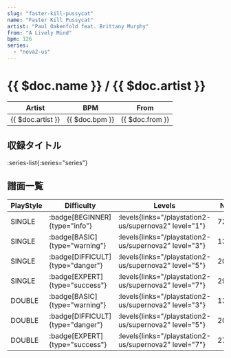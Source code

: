 ```yaml
---
slug: "faster-kill-pussycat"
name: "Faster Kill Pussycat"
artist: "Paul Oakenfold feat. Brittany Murphy"
from: "A Lively Mind"
bpm: 126
series:
  - "nova2-us"
---
```


# {{ $doc.name }} / {{ $doc.artist }}

|Artist|BPM|From|
|------|---|----|
|{{ $doc.artist }}|{{ $doc.bpm }}|{{ $doc.from }}|

## 収録タイトル

:series-list{:series="series"}

## 譜面一覧

|PlayStyle|Difficulty|Levels|Notes|Movie|
|---------|----------|------|-----|-----|
|SINGLE| :badge[BEGINNER]{type="info"}|<div class="field is-grouped is-grouped-multiline"> :levels{links="/playstation2-us/supernova2" level="1"}</div>|72/0||
|SINGLE| :badge[BASIC]{type="warning"}|<div class="field is-grouped is-grouped-multiline"> :levels{links="/playstation2-us/supernova2" level="3"}</div>|134/23||
|SINGLE| :badge[DIFFICULT]{type="danger"}|<div class="field is-grouped is-grouped-multiline"> :levels{links="/playstation2-us/supernova2" level="5"}</div>|206/33||
|SINGLE| :badge[EXPERT]{type="success"}|<div class="field is-grouped is-grouped-multiline"> :levels{links="/playstation2-us/supernova2" level="7"}</div>|291/31||
|DOUBLE| :badge[BASIC]{type="warning"}|<div class="field is-grouped is-grouped-multiline"> :levels{links="/playstation2-us/supernova2" level="3"}</div>|135/23||
|DOUBLE| :badge[DIFFICULT]{type="danger"}|<div class="field is-grouped is-grouped-multiline"> :levels{links="/playstation2-us/supernova2" level="5"}</div>|202/38||
|DOUBLE| :badge[EXPERT]{type="success"}|<div class="field is-grouped is-grouped-multiline"> :levels{links="/playstation2-us/supernova2" level="7"}</div>|271/33||
